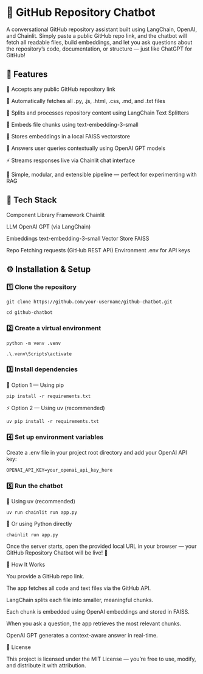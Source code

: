 # 🧠 GitHub Repository Chatbot

A conversational GitHub repository assistant built using LangChain, OpenAI, and Chainlit.
Simply paste a public GitHub repo link, and the chatbot will fetch all readable files, build embeddings, and let you ask questions about the repository’s code, documentation, or structure — just like ChatGPT for GitHub!

## 🚀 Features


🔗 Accepts any public GitHub repository link

📂 Automatically fetches all .py, .js, .html, .css, .md, and .txt files

🧩 Splits and processes repository content using LangChain Text Splitters

🧮 Embeds file chunks using text-embedding-3-small

🧠 Stores embeddings in a local FAISS vectorstore

💬 Answers user queries contextually using OpenAI GPT models

⚡ Streams responses live via Chainlit chat interface

🔁 Simple, modular, and extensible pipeline — perfect for experimenting with RAG

## 🧰 Tech Stack
Component	Library
Framework	Chainlit

LLM	OpenAI GPT (via LangChain)

Embeddings	text-embedding-3-small
Vector Store	FAISS

Repo Fetching	requests (GitHub REST API)
Environment	.env for API keys
## ⚙️ Installation & Setup
### 1️⃣ Clone the repository
```
git clone https://github.com/your-username/github-chatbot.git
```
```
cd github-chatbot
```

### 2️⃣ Create a virtual environment
```
python -m venv .venv
```
```
.\.venv\Scripts\activate
```

### 3️⃣ Install dependencies

🧩 Option 1 — Using pip
```
pip install -r requirements.txt
```

⚡ Option 2 — Using uv (recommended)
```
uv pip install -r requirements.txt
```
### 4️⃣ Set up environment variables

Create a .env file in your project root directory and add your OpenAI API key:

```
OPENAI_API_KEY=your_openai_api_key_here
```
### 5️⃣ Run the chatbot

🧠 Using uv (recommended)
```
uv run chainlit run app.py
```

🐍 Or using Python directly
```
chainlit run app.py
```

Once the server starts, open the provided local URL in your browser —
your GitHub Repository Chatbot will be live! 🎉

🧠 How It Works

You provide a GitHub repo link.

The app fetches all code and text files via the GitHub API.

LangChain splits each file into smaller, meaningful chunks.

Each chunk is embedded using OpenAI embeddings and stored in FAISS.

When you ask a question, the app retrieves the most relevant chunks.

OpenAI GPT generates a context-aware answer in real-time.

📜 License

This project is licensed under the MIT License —
you’re free to use, modify, and distribute it with attribution.
